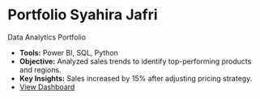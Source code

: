 # Portfolio Syahira Jafri
Data Analytics Portfolio

- **Tools:** Power BI, SQL, Python  
- **Objective:** Analyzed sales trends to identify top-performing products and regions.  
- **Key Insights:** Sales increased by 15% after adjusting pricing strategy.  
- [View Dashboard](link_here)
